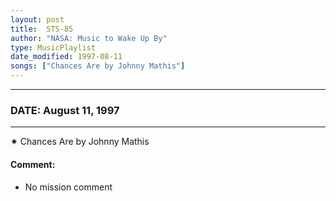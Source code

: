 ```yaml
---
layout: post
title:  STS-85
author: "NASA: Music to Wake Up By"
type: MusicPlaylist
date_modified: 1997-08-11
songs: ["Chances Are by Johnny Mathis"]
---
```


----
### DATE: August 11, 1997
----
✷ Chances Are by Johnny Mathis

#### Comment:
* No mission comment



<br/>
<center>
	<a target="_blank"
	   href="https://twitter.com/intent/tweet?hashtags=Space,NASA,Playlist,NASAWakeupCalls,SpaceProgram&text={{ page.author}}, '{{ page.songs.first }}' {{ page.title }}, {{ page.date | date: '%B %d, %Y' }}. {{ site.url }}{{ page.url }} @nasawakeupcalls">
	   <i class="fab fa-twitter" alt="Tweet this page" style="font-size: 1.3em;"></i>
	</a>
	&nbsp; 	<i class="fas fa-user-astronaut" style="font-size: 1.5em;"></i> &nbsp;
    <a type="amzn" search="'Chances Are by Johnny Mathis'" category="popular music">
        <i class="fab fa-amazon" style="font-size: 1.3em;"></i>
    </a>
</center>

